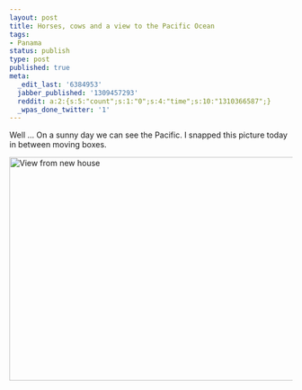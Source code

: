 ```yaml
---
layout: post
title: Horses, cows and a view to the Pacific Ocean
tags:
- Panama
status: publish
type: post
published: true
meta:
  _edit_last: '6384953'
  jabber_published: '1309457293'
  reddit: a:2:{s:5:"count";s:1:"0";s:4:"time";s:10:"1310366587";}
  _wpas_done_twitter: '1'
---
```

Well ... On a sunny day we can see the Pacific. I snapped this picture today in between moving boxes.

<img style="display:block;margin-left:auto;margin-right:auto;" src="http://stephanschwab.files.wordpress.com/2011/06/dsc_0170.jpg" alt="View from new house" title="DSC_0170.jpg" border="0" width="600" height="398" />
